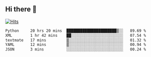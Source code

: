 ## Hi there 👋

<!--
**alihaqberdi/alihaqberdi** is a ✨ _special_ ✨ repository because its `README.md` (this file) appears on your GitHub profile.

Here are some ideas to get you started:

- 🔭 I’m currently working on ...
- 🌱 I’m currently learning ...
- 👯 I’m looking to collaborate on ...
- 🤔 I’m looking for help with ...
- 💬 Ask me about ...
- 📫 How to reach me: ...
- 😄 Pronouns: ...
- ⚡ Fun fact: ...
-->

[![Hits](https://hits.sh/github.com/alihaqberdi.svg)](https://hits.sh/github.com/alihaqberdi/)

<!--START_SECTION:waka-->

```txt
Python     20 hrs 20 mins  ██████████████████████▒░░   89.69 %
XML        1 hr 42 mins    ██░░░░░░░░░░░░░░░░░░░░░░░   07.54 %
textmate   17 mins         ▒░░░░░░░░░░░░░░░░░░░░░░░░   01.32 %
YAML       12 mins         ▒░░░░░░░░░░░░░░░░░░░░░░░░   00.94 %
JSON       3 mins          ░░░░░░░░░░░░░░░░░░░░░░░░░   00.24 %
```

<!--END_SECTION:waka-->
